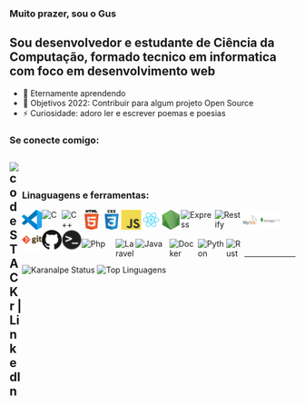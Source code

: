 
[linkedin]:https://www.linkedin.com/in/gustavo-michels-de-camargo/

### Muito prazer, sou o Gus


## Sou desenvolvedor e estudante de Ciência da Computação, formado tecnico em informatica com foco em desenvolvimento web
- 🌱 Eternamente aprendendo
- 🥅 Objetivos 2022: Contribuir para algum projeto Open Source
- ⚡ Curiosidade: adoro ler e escrever poemas e poesias

### Se conecte comigo:
[<img align="left" alt="codeSTACKr | LinkedIn" width="22px" src="https://cdn.jsdelivr.net/npm/simple-icons@v3/icons/linkedin.svg" />][linkedin]
<br>
---
### Linaguagens e ferramentas:
<img align="left" alt="Visual Studio Code" width="35px" src="https://raw.githubusercontent.com/github/explore/80688e429a7d4ef2fca1e82350fe8e3517d3494d/topics/visual-studio-code/visual-studio-code.png" />
<img align="left" alt="C" width="35px" src="https://upload.wikimedia.org/wikipedia/commons/3/35/The_C_Programming_Language_logo.svg" />
<img align="left" alt="C++" width="35px" src="https://upload.wikimedia.org/wikipedia/commons/thumb/1/18/ISO_C%2B%2B_Logo.svg/1200px-ISO_C%2B%2B_Logo.svg.png" />
<img align="left" alt="HTML5" width="35px" src="https://raw.githubusercontent.com/github/explore/80688e429a7d4ef2fca1e82350fe8e3517d3494d/topics/html/html.png" />
<img align="left" alt="CSS3" width="35px" src="https://raw.githubusercontent.com/github/explore/80688e429a7d4ef2fca1e82350fe8e3517d3494d/topics/css/css.png" />
<img align="left" alt="JavaScript" width="35px" src="https://raw.githubusercontent.com/github/explore/80688e429a7d4ef2fca1e82350fe8e3517d3494d/topics/javascript/javascript.png" />
<img align="left" alt="React" width="35px" src="https://raw.githubusercontent.com/github/explore/80688e429a7d4ef2fca1e82350fe8e3517d3494d/topics/react/react.png" />
<img align="left" alt="Node.js" width="35px" src="https://raw.githubusercontent.com/github/explore/80688e429a7d4ef2fca1e82350fe8e3517d3494d/topics/nodejs/nodejs.png" />
<img align="left" alt="Express" width="60px" src="https://img2.gratispng.com/20180614/aut/kisspng-node-js-express-js-javascript-solution-stack-web-a-5b22b9d544a3c5.7437956215290024532812.jpg" />
<img align="left" alt="Restify" width="45px" src="https://avatars.githubusercontent.com/u/6948699?s=280&v=4" />
<img align="left" alt="MySQL" width="35px" src="https://raw.githubusercontent.com/github/explore/80688e429a7d4ef2fca1e82350fe8e3517d3494d/topics/mysql/mysql.png" />
<img align="left" alt="MongoDB" width="35px" src="https://raw.githubusercontent.com/github/explore/80688e429a7d4ef2fca1e82350fe8e3517d3494d/topics/mongodb/mongodb.png" />
<img align="left" alt="Git" width="35px" src="https://raw.githubusercontent.com/github/explore/80688e429a7d4ef2fca1e82350fe8e3517d3494d/topics/git/git.png" />
<img align="left" alt="GitHub" width="35px" src="https://raw.githubusercontent.com/github/explore/78df643247d429f6cc873026c0622819ad797942/topics/github/github.png" />
<img align="left" alt="Terminal" width="35px" src="https://raw.githubusercontent.com/github/explore/80688e429a7d4ef2fca1e82350fe8e3517d3494d/topics/terminal/terminal.png" />
<br>
<br>
<br>
<img align="left" alt="Php" width="60px" src="https://upload.wikimedia.org/wikipedia/commons/thumb/2/27/PHP-logo.svg/800px-PHP-logo.svg.png" />
<img align="left" alt="Laravel" width="35px" src="https://upload.wikimedia.org/wikipedia/commons/thumb/9/9a/Laravel.svg/1200px-Laravel.svg.png" />
<img align="left" alt="Java" width="60px" src="https://inforchannel.com.br/wp-content/uploads/2021/03/e2d2f80e-java-logo-1.png" />
<img align="left" alt="Docker" width="50px" src="https://img.mandic.com.br/blog/2015/01/homepage-docker-logo.png" />
<img align="left" alt="Python" width="50px" src="https://python.org.br/theme/img/site-logo.svg" />
<img align="left" alt="Rust" width="32px" src="https://upload.wikimedia.org/wikipedia/commons/thumb/d/d5/Rust_programming_language_black_logo.svg/1200px-Rust_programming_language_black_logo.svg.png" />
<br>

---
![Karanalpe Status](https://github-readme-stats.vercel.app/api?username=thelostgus&show_icons=true)
![Top Linguagens](https://github-readme-stats.vercel.app/api/top-langs/?username=thelostgus&layout=compact)
